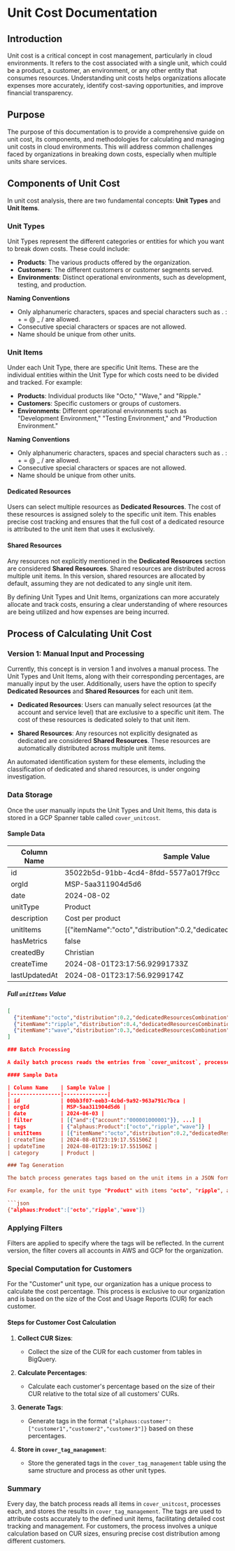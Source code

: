# Unit Cost Documentation

## Introduction

Unit cost is a critical concept in cost management, particularly in cloud environments. It refers to the cost associated with a single unit, which could be a product, a customer, an environment, or any other entity that consumes resources. Understanding unit costs helps organizations allocate expenses more accurately, identify cost-saving opportunities, and improve financial transparency.

## Purpose

The purpose of this documentation is to provide a comprehensive guide on unit cost, its components, and methodologies for calculating and managing unit costs in cloud environments. This will address common challenges faced by organizations in breaking down costs, especially when multiple units share services.

## Components of Unit Cost

In unit cost analysis, there are two fundamental concepts: **Unit Types** and **Unit Items**.

### Unit Types

Unit Types represent the different categories or entities for which you want to break down costs. These could include:

- **Products**: The various products offered by the organization.
- **Customers**: The different customers or customer segments served.
- **Environments**: Distinct operational environments, such as development, testing, and production.

**Naming Conventions**
- Only alphanumeric characters, spaces and special characters such as  . : + = @ _ / are allowed.
- Consecutive special characters or spaces are not allowed.
- Name should be unique from other units.

### Unit Items

Under each Unit Type, there are specific Unit Items. These are the individual entities within the Unit Type for which costs need to be divided and tracked. For example:

- **Products**: Individual products like "Octo," "Wave," and "Ripple."
- **Customers**: Specific customers or groups of customers.
- **Environments**: Different operational environments such as "Development Environment," "Testing Environment," and "Production Environment."

**Naming Conventions**
- Only alphanumeric characters, spaces and special characters such as  . : + = @ _ / are allowed.
- Consecutive special characters or spaces are not allowed.
- Name should be unique from other units.

#### Dedicated Resources

Users can select multiple resources as **Dedicated Resources**. The cost of these resources is assigned solely to the specific unit item. This enables precise cost tracking and ensures that the full cost of a dedicated resource is attributed to the unit item that uses it exclusively.

#### Shared Resources

Any resources not explicitly mentioned in the **Dedicated Resources** section are considered **Shared Resources**. Shared resources are distributed across multiple unit items. In this version, shared resources are allocated by default, assuming they are not dedicated to any single unit item.

By defining Unit Types and Unit Items, organizations can more accurately allocate and track costs, ensuring a clear understanding of where resources are being utilized and how expenses are being incurred.

## Process of Calculating Unit Cost

### Version 1: Manual Input and Processing

Currently, this concept is in version 1 and involves a manual process. The Unit Types and Unit Items, along with their corresponding percentages, are manually input by the user. Additionally, users have the option to specify **Dedicated Resources** and **Shared Resources** for each unit item. 

- **Dedicated Resources**: Users can manually select resources (at the account and service level) that are exclusive to a specific unit item. The cost of these resources is dedicated solely to that unit item.
  
- **Shared Resources**: Any resources not explicitly designated as dedicated are considered **Shared Resources**. These resources are automatically distributed across multiple unit items. 

An automated identification system for these elements, including the classification of dedicated and shared resources, is under ongoing investigation.


### Data Storage

Once the user manually inputs the Unit Types and Unit Items, this data is stored in a GCP Spanner table called `cover_unitcost`. 

#### Sample Data

| Column Name    | Sample Value |
|----------------|--------------|
| id             | 35022b5d-91bb-4cd4-8fdd-5577a017f9cc |
| orgId          | MSP-5aa311904d5d6 |
| date           | 2024-08-02 |
| unitType       | Product |
| description    | Cost per product |
| unitItems      | [{"itemName":"octo","distribution":0.2,"dedicatedResourcesCombinati...}] |
| hasMetrics     | false |
| createdBy      | Christian |
| createTime     | 2024-08-01T23:17:56.92991733Z |
| lastUpdatedAt  | 2024-08-01T23:17:56.9299174Z |

##### Full `unitItems` Value

```json
[
  {"itemName":"octo","distribution":0.2,"dedicatedResourcesCombination":[{"andFilters":{"account":"re:(?:^131920598436$)","productCode":"re:(?:^AmazonEC2$)|(?:^AmazonS3$)"}}]},
  {"itemName":"ripple","distribution":0.4,"dedicatedResourcesCombination":[{"andFilters":{"account":"re:(?:^131920598436$)","productCode":"re:(?:^AmazonDynamoDB$)"}}]},
  {"itemName":"wave","distribution":0.3,"dedicatedResourcesCombination":[{"andFilters":{"account":"388157217682","productCode":"AmazonRDS"}}]}
]

### Batch Processing

A daily batch process reads the entries from `cover_unitcost`, processes each one, and stores the results in another GCP Spanner table called `cover_tag_management`.

#### Sample Data

| Column Name    | Sample Value |
|----------------|--------------|
| id             | 00bb3f07-eeb3-4cbd-9a92-963a791c7bca |
| orgId          | MSP-5aa311904d5d6 |
| date           | 2024-06-03 |
| filter         | [{"and":{"account":"000001000001"}}, ...] |
| tags           | {"alphaus:Product":["octo","ripple","wave"]} |
| unitItems      | [{"itemName":"octo","distribution":0.2,"dedicatedResourcesCombinati...}] |
| createTime     | 2024-08-01T23:19:17.551506Z |
| updateTime     | 2024-08-01T23:19:17.551506Z |
| category       | Product |

### Tag Generation

The batch process generates tags based on the unit items in a JSON format. The `unitType` is used as a key, but first, `alphaus:` is concatenated to the unit type. This results in a format like `alphaus:<unitType>`. The unit items are included as the values associated with the key.

For example, for the unit type "Product" with items "octo", "ripple", and "wave", the tag would look like this:

```json
{"alphaus:Product":["octo","ripple","wave"]}

```

### Applying Filters

Filters are applied to specify where the tags will be reflected. In the current version, the filter covers all accounts in AWS and GCP for the organization. 

### Special Computation for Customers

For the "Customer" unit type, our organization has a unique process to calculate the cost percentage. This process is exclusive to our organization and is based on the size of the Cost and Usage Reports (CUR) for each customer.

#### Steps for Customer Cost Calculation

1. **Collect CUR Sizes**:
   - Collect the size of the CUR for each customer from tables in BigQuery.

2. **Calculate Percentages**:
   - Calculate each customer's percentage based on the size of their CUR relative to the total size of all customers' CURs.

3. **Generate Tags**:
   - Generate tags in the format `{"alphaus:customer":["customer1","customer2","customer3"]}` based on these percentages.

4. **Store in `cover_tag_management`**:
   - Store the generated tags in the `cover_tag_management` table using the same structure and process as other unit types.

### Summary

Every day, the batch process reads all items in `cover_unitcost`, processes each, and stores the results in `cover_tag_management`. The tags are used to attribute costs accurately to the defined unit items, facilitating detailed cost tracking and management. For customers, the process involves a unique calculation based on CUR sizes, ensuring precise cost distribution among different customers.
